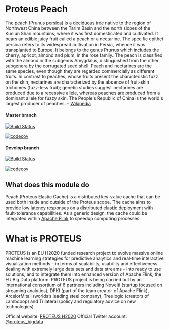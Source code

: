 
# Proteus Peach
The peach (Prunus persica) is a deciduous tree native to the region of Northwest China between the Tarim Basin and the 
north slopes of the Kunlun Shan mountains, where it was first domesticated and cultivated. It bears an edible juicy 
fruit called a peach or a nectarine. The specific epithet persica refers to its widespread cultivation in Persia, whence
it was transplanted to Europe. It  belongs to the genus Prunus which includes the cherry, apricot, almond and plum, in 
the rose family. The peach is classified with the almond in the subgenus Amygdalus, distinguished from the other 
subgenera by the corrugated seed shell. Peach and nectarines are the same species, even though they are regarded 
commercially as different fruits. In contrast to peaches, whose fruits present the characteristic fuzz on the skin, 
nectarines are characterized by the absence of fruit-skin trichomes (fuzz-less fruit); genetic studies suggest 
nectarines are produced due to a recessive allele, whereas peaches are produced from a dominant allele for fuzzy skin. 
The People's Republic of China is the world's largest producer of peaches. – 
[Wikipedia](https://en.wikipedia.org/wiki/Peach)

#### Master branch
 
[![Build Status](https://travis-ci.org/proteus-h2020/peach.svg?branch=master)](https://travis-ci.org/proteus-h2020/peach)
 
[![codecov](https://codecov.io/gh/proteus-h2020/peach/branch/master/graph/badge.svg)](https://codecov.io/gh/proteus-h2020/peach)

#### Develop branch
 
[![Build Status](https://travis-ci.org/proteus-h2020/peach.svg?branch=develop)](https://travis-ci.org/proteus-h2020/peach)
 
[![codecov](https://codecov.io/gh/proteus-h2020/peach/branch/develop/graph/badge.svg)](https://codecov.io/gh/proteus-h2020/peach)

## What does this module do

Peach (Proteus Elastic Cache) is a distributed key-value cache that can be used both inside and outside of the 
Proteus scope. The cache aims to provide low latency responses on a distributed elastic deployment with fault-tolerance 
capabilities. As a generic design, the cache could be integrated within [Apache Flink](https://flink.apache.org/) to 
speedup computing processes.


# What is PROTEUS
PROTEUS is an EU H2020 funded research project to evolve massive online machine learning strategies for predictive 
analytics and real-time interactive visualization methods – in terms of scalability, usability and effectiveness 
dealing with extremely large data sets and data streams – into ready to use solutions, and to integrate them into 
enhanced version of Apache Flink, the EU Big Data platform. PROTEUS project is being carried out by an international 
consortium of 6 partners including Novelti (startup focused on streaming analytics), DFKI (part of the team creator 
of Apache Flink), ArcelorMitall (worlds’s leading steel company), Treelogic (creators of Lambdoop) and 
Trilateral (policy and regulatory advice on new technologies)

Official website: [PROTEUS H2020](http://www.proteus-bigdata.com/) 
Official Twitter account: [@proteus_bigdata](https://twitter.com/proteus_bigdata)
